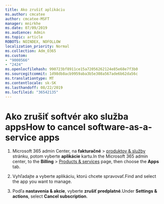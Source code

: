 ```yaml
---
title: Ako zrušiť aplikáciu
ms.author: cmcatee
author: cmcatee-MSFT
manager: mnirkhe
ms.date: 07/09/2019
ms.audience: Admin
ms.topic: article
ROBOTS: NOINDEX, NOFOLLOW
localization_priority: Normal
ms.collection: Adm_O365
ms.custom:
- "9000566"
- "2424"
ms.openlocfilehash: 990723bf8911ce15a72056262124e85e68e7f3b0
ms.sourcegitcommit: 1d98db8acb9959aba3b5e308a567ade6b62da56c
ms.translationtype: MT
ms.contentlocale: sk-SK
ms.lasthandoff: 08/22/2019
ms.locfileid: "36542135"
---
```

# <a name="how-to-cancel-software-as-a-service-apps"></a><span data-ttu-id="66b7f-102">Ako zrušiť softvér ako služba apps</span><span class="sxs-lookup"><span data-stu-id="66b7f-102">How to cancel software-as-a-service apps</span></span> 

1. <span data-ttu-id="66b7f-103">Microsoft 365 admin Center, na **fakturačné** > [produktov & služby](https://go.microsoft.com/fwlink/p/?linkid=842054) stránku, potom vyberte **aplikácie** kartu.</span><span class="sxs-lookup"><span data-stu-id="66b7f-103">In the Microsoft 365 admin center, to the **Billing** > [Products & services](https://go.microsoft.com/fwlink/p/?linkid=842054) page, then choose the **Apps** tab.</span></span>

2. <span data-ttu-id="66b7f-104">Vyhľadajte a vyberte aplikáciu, ktorú chcete spravovať.</span><span class="sxs-lookup"><span data-stu-id="66b7f-104">Find and select the app you want to manage.</span></span>

3. <span data-ttu-id="66b7f-105">Podľa **nastavenia & akcie**, vyberte **zrušiť predplatné**.</span><span class="sxs-lookup"><span data-stu-id="66b7f-105">Under **Settings & actions**, select **Cancel subscription**.</span></span>